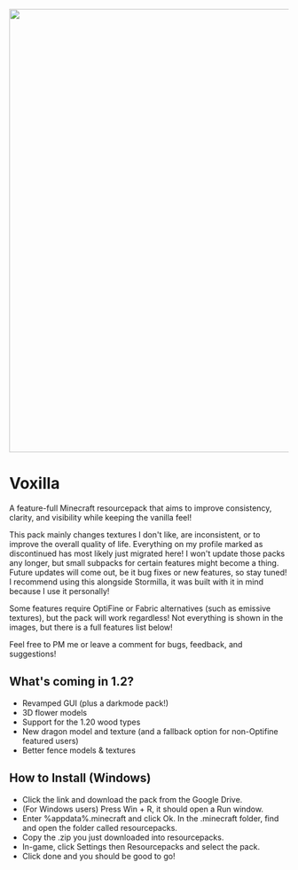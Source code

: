 <p align="center">
  <img src="https://i.imgur.com/Nne5P3e.png" width="800px">
</p>

# Voxilla
A feature-full Minecraft resourcepack that aims to improve consistency, clarity, and visibility while keeping the vanilla feel! 

This pack mainly changes textures I don't like, are inconsistent, or to improve the overall quality of life. Everything on my profile marked as discontinued has most likely just migrated here! I won't update those packs any longer, but small subpacks for certain features might become a thing. Future updates will come out, be it bug fixes or new features, so stay tuned! I recommend using this alongside Stormilla, it was built with it in mind because I use it personally!

Some features require OptiFine or Fabric alternatives (such as emissive textures), but the pack will work regardless! Not everything is shown in the images, but there is a full features list below!

Feel free to PM me or leave a comment for bugs, feedback, and suggestions!

## What's coming in 1.2?
- Revamped GUI (plus a darkmode pack!)
- 3D flower models
- Support for the 1.20 wood types
- New dragon model and texture (and a fallback option for non-Optifine featured users)
- Better fence models & textures

## How to Install (Windows)
- Click the link and download the pack from the Google Drive.
- (For Windows users) Press Win + R, it should open a Run window.
- Enter %appdata%\.minecraft and click Ok. In the .minecraft folder, find and open the folder called resourcepacks.
- Copy the .zip you just downloaded into resourcepacks.
- In-game, click Settings then Resourcepacks and select the pack.
- Click done and you should be good to go!
